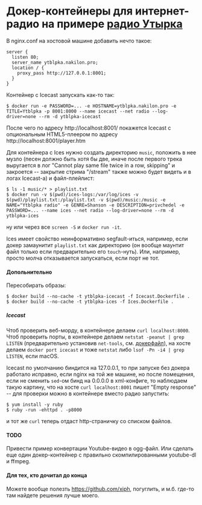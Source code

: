 # Докер-контейнеры для интернет-радио на примере [радио Утырка](https://www.youtube.com/watch?v=qjabbdtqtzo)

В nginx.conf на хостовой машине добавить нечто такое:

```
server {
  listen 80;
  server_name ytblpka.nakilon.pro;
  location / {
    proxy_pass http://127.0.0.1:8001;
  }
}
```

Контейнер с Icecast запускать как-то так:

```
$ docker run -e PASSWORD=... -e HOSTNAME=ytblpka.nakilon.pro -e TITLE=Ytblpka -p 8001:8000 --name icecast --net radio --log-driver=none --rm -d ytblpka-icecast
```

После чего по адресу http://localhost:8001/ покажется Icecast с опциональным HTML5-плеером по адресу http://localhost:8001/player.htm

Для контейнера с Ices нужно создать директорию `music`, положить в нее музло (песен должно быть хотя бы две, иначе после первого трека выругается в лог "Cannot play same file twice in a row, skipping" и закроется -- закрытие стрима "/stream" также можно будет видеть и в логах Icecast-а) и файл-плейлист:

```
$ ls -1 music/* > playlist.txt
$ docker run -v $(pwd)/ices-logs:/var/log/ices -v $(pwd)/playlist.txt:/playlist.txt -v $(pwd)/music:/music -e NAME="Ytblpka radio" -e GENRE=Shanson -e DESCRIPTION=privchedel -e PASSWORD=... --name ices --net radio --log-driver=none --rm -d ytblpka-ices
```

ну или через все `screen -S` и `docker run -it`.

Ices имеет свойство неинформативно segfault-иться, например, если докер замаунитит `playlist.txt` как директорию (он вообще маунтит файл только если предварительно его `touch`-нуть). Или, например, просто молча отказывается запускаться, если порт не тот.

#### Допольнительно

Пересобирать образы:

```
$ docker build --no-cache -t ytblpka-icecast -f Icecast.Dockerfile .
$ docker build --no-cache -t ytblpka-ices -f Ices.Dockerfile .
```

##### Icecast

Чтоб проверить веб-морду, в контейнере делаем `curl localhost:8000`.
Чтоб проверить порты, в контейнере делаем `netstat -peanut | grep LISTEN` (предварительно установив `net-tools`, см. [докерфайл](Icecast.Dockerfile)), на хосте делаем `docker port icecast` и тоже `netstat` либо `lsof -Pn -i4 | grep LISTEN`, если macOS.

Icecast по умолчанию биндится на 127.0.0.1, то при запуске без докера работало исправно, если nginx на той же машине, но после помещения, если не сменить `sed`-ом бинд на 0.0.0.0 в xml-конфиге, то наблюдаем такую картину, что на хосте `curl localhost:8001` пишет "Empty response" -- для проверки можно в контейнере вместо радио запустить:

```
$ yum install -y ruby
$ ruby -run -ehttpd . -p8000
```

и тот же `curl` теперь отдаст http-страничку со списком файлов.

#### TODO

Привести пример конвертации Youtube-видео в ogg-файл. Или сделать еще один докер-контейнер с правильно скомпилированными youtube-dl и ffmpeg.

#### Для тех, кто дочитал до конца

Можете вообще полезть https://github.com/xiph, погуглить, и м.б. где-то там найдете решения лучше моего.
